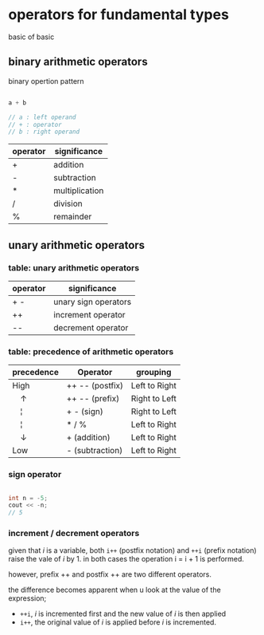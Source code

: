# operators for fundamental types

basic of basic

## binary arithmetic operators

binary opertion pattern

```c++

a + b

// a : left operand
// + : operator
// b : right operand

```

| operator      | significance          |
|---------------|-----------------------|
| +             | addition              |
| -             | subtraction           |
| *             | multiplication        |
| /             | division              |
| %             | remainder             |

## unary arithmetic operators

### table: unary arithmetic operators

| operator      | significance          |
|---------------|-----------------------|
| +   -         | unary sign operators  |
| ++            | increment operator    |
| --            | decrement operator    |

### table: precedence of arithmetic operators

| precedence    | Operator              | grouping          |
|---------------|-----------------------|-------------------|
| High          | ++ -- (postfix)       | Left to Right     |
|　↑            | ++ -- (prefix)        | Right to Left     |
|　¦            | +  - (sign)           | Right to Left     |
|　¦            | *   /   %             | Left to Right     |
|　↓            | + (addition)          | Left to Right     |
|  Low          | - (subtraction)       | Left to Right     |

### sign operator

```c++

int n = -5;
cout << -n;
// 5

```

### increment / decrement operators

given that *i* is a variable, both `i++` (postfix notation) and `++i` (prefix notation) raise the vale of *i* by 1. in both cases the operation i = i + 1 is performed.

however, prefix ++ and postfix ++ are two different operators.

the difference becomes apparent when u look at the value of the expression;

- `++i`, *i* is incremented first and the new value of *i* is then applied
- `i++`, the original value of *i* is applied before *i* is incremented.

